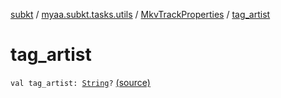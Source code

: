 [subkt](../../index.md) / [myaa.subkt.tasks.utils](../index.md) / [MkvTrackProperties](index.md) / [tag_artist](./tag_artist.md)

# tag_artist

`val tag_artist: `[`String`](https://kotlinlang.org/api/latest/jvm/stdlib/kotlin/-string/index.html)`?` [(source)](https://github.com/Myaamori/SubKt/blob/0.1.11/src/main/kotlin/myaa/subkt/tasks/utils/mkvmerge.kt#L102)